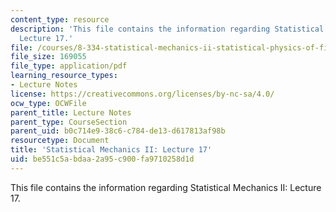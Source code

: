```yaml
---
content_type: resource
description: 'This file contains the information regarding Statistical Mechanics II:
  Lecture 17.'
file: /courses/8-334-statistical-mechanics-ii-statistical-physics-of-fields-spring-2014/be551c5abdaa2a95c900fa9710258d1d_MIT8_334S14_Lec17.pdf
file_size: 169055
file_type: application/pdf
learning_resource_types:
- Lecture Notes
license: https://creativecommons.org/licenses/by-nc-sa/4.0/
ocw_type: OCWFile
parent_title: Lecture Notes
parent_type: CourseSection
parent_uid: b0c714e9-38c6-c784-de13-d617813af98b
resourcetype: Document
title: 'Statistical Mechanics II: Lecture 17'
uid: be551c5a-bdaa-2a95-c900-fa9710258d1d
---
```

This file contains the information regarding Statistical Mechanics II: Lecture 17.